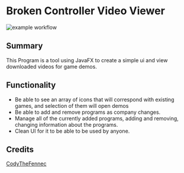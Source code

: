 # Broken Controller Video Viewer
![example workflow](https://github.com/codythefennec/BrokenController-VideoViewer/actions/workflows/super-linter.yml/badge.svg)

## Summary
This Program is a tool using JavaFX to create a simple ui and view downloaded videos for game demos.
## Functionality
- Be able to see an array of icons that will correspond with existing games, and selection of them will open demos
- Be able to add and remove programs as company changes.
- Manage all of the currently added programs, adding and removing, changing information about the programs.
- Clean UI for it to be able to be used by anyone.
## Credits
[CodyTheFennec](https://github.com/codythefennec)
